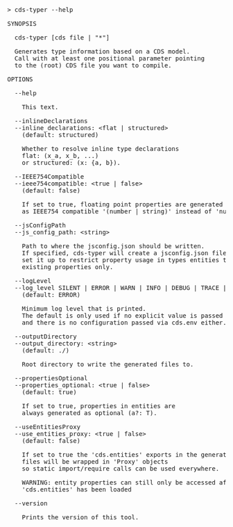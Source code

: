 <!-- this file is automatically generated and updated by a github action -->
<pre class="log">
> cds-typer --help

SYNOPSIS

  cds-typer [cds file | "*"]

  Generates type information based on a CDS model.
  Call with at least one positional parameter pointing
  to the (root) CDS file you want to compile.

OPTIONS

  --help

    This text.

  --inlineDeclarations
  --inline_declarations: &lt;flat | structured&gt;
    (default: structured)

    Whether to resolve inline type declarations
    flat: (x_a, x_b, ...)
    or structured: (x: {a, b}).

  --IEEE754Compatible
  --ieee754compatible: &lt;true | false&gt;
    (default: false)

    If set to true, floating point properties are generated
    as IEEE754 compatible '(number | string)' instead of 'number'.

  --jsConfigPath
  --js_config_path: &lt;string&gt;

    Path to where the jsconfig.json should be written.
    If specified, cds-typer will create a jsconfig.json file and
    set it up to restrict property usage in types entities to
    existing properties only.

  --logLevel
  --log_level SILENT | ERROR | WARN | INFO | DEBUG | TRACE | SILLY | VERBOSE
    (default: ERROR)

    Minimum log level that is printed.
    The default is only used if no explicit value is passed
    and there is no configuration passed via cds.env either.

  --outputDirectory
  --output_directory: &lt;string&gt;
    (default: ./)

    Root directory to write the generated files to.

  --propertiesOptional
  --properties_optional: &lt;true | false&gt;
    (default: true)

    If set to true, properties in entities are
    always generated as optional (a?: T).

  --useEntitiesProxy
  --use_entities_proxy: &lt;true | false&gt;
    (default: false)

    If set to true the 'cds.entities' exports in the generated 'index.js'
    files will be wrapped in 'Proxy' objects
    so static import/require calls can be used everywhere.
    
    WARNING: entity properties can still only be accessed after
    'cds.entities' has been loaded

  --version

    Prints the version of this tool.
</pre>
